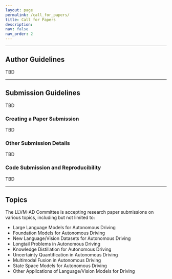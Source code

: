 ```yaml
---
layout: page
permalink: /call_for_papers/
title: Call for Papers
description:
nav: false
nav_order: 2
---
```


----------
## Author Guidelines

TBD 

<!-- Our submission follows the WACV main conference:

1. **Submission Site**: [https://cmt3.research.microsoft.com/LLVMAD2025](https://cmt3.research.microsoft.com/LLVMAD2025)  
2. **Author Submission Site Guide**: [WACV 2025 Author Submission Site Guide](https://wacv2025.thecvf.com/wp-content/uploads/2024/10/WACV-2025-Author-Submission-Site-Guide.pdf)  
3. **Camera Ready Instructions**: [WACV 2025 Camera Ready Submission Instructions](https://wacv2025.thecvf.com/wp-content/uploads/2024/10/WACV-2025_-Camera-Ready-Submission-Instructions_UPDATE_2024_10_24.pdf)  
4. **Workshop Website**: [LLVM-AD Workshop](https://llvm-ad.github.io/)   -->

----------

## Submission Guidelines

TBD

<!-- All submissions will be handled electronically via CMT. The <a href=" ">Microsoft CMT service</a > was used for managing the peer-reviewing process for this conference. This service was provided for free by Microsoft and they bore all expenses, including costs for Azure cloud services as well as for software development and support. 

By submitting a paper, the authors agree to the policies stipulated on this website. WACV follows a two-round submission process. Please check the conference web pages for the most up-to-date deadlines.

- **Page Limit**: Papers are limited to eight pages, including figures and tables, in the WACV style. Additional pages containing only cited references are allowed.  
- **Templates**: Please refer to the WACV Author Kit ([Overleaf template](https://www.overleaf.com/latex/templates/wacv-2025-author-kit-template/zfydvwqrjmsb), [ZIP Archive](https://www.dropbox.com/scl/fi/su44zgdhrzik26p2xu37k/WACV-2025-Author-Kit-Template.zip?rlkey=5qcfimjhxnmx3wlyk7yhk8wg7&dl=0)).  
- **Rejection Policy**: Papers that are not properly anonymized, do not use the template, or exceed eight pages (excluding references) will be rejected without review. -->

### Creating a Paper Submission 

TBD

<!-- - Click the **“+ Create new submission”** button in the upper-left to create a new submission. You will be prompted to enter the title, abstract, authors, and subject areas.  
- Ensure the following with your co-authors:
  1. Add them with their correct CMT3 email.  
  2. Verify that they have logged in to the submission website and filled out the conflict information on CMT3.  
  - If you add an author whose email is not in CMT3, and their name/organization is not automatically filled, confirm they do not already have an account under a different email before completing the required information.  
- **Paper Number**: Once your paper is registered (title/authors), you will be assigned a paper number. Insert this into the template before generating the PDF for submission. Papers submitted without a number may not be reviewed.   -->

### Other Submission Details  

TBD

<!-- - **Authorship Changes**:  
  - After the submission deadline, the list of authors will be considered final.  
  - New authors **cannot** be added, and authors **cannot** be removed.  
  - Changes to the authorship order will only be permitted in exceptional circumstances.  

- **Submission Requirements**:  
  - Maximum abstract size: 4000 characters.  
  - Paper format: PDF only (maximum size: 20MB). Ensure your paper meets the formatting and anonymity requirements described above.   -->

### Code Submission and Reproducibility  

TBD

<!-- To improve reproducibility in AI research, we highly encourage authors to voluntarily submit their code as part of the supplementary material.  

- Use the [Reproducibility Checklist](https://www.dropbox.com/scl/fi/su44zgdhrzik26p2xu37k/WACV-2025-Author-Kit-Template.zip?rlkey=5qcfimjhxnmx3wlyk7yhk8wg7&dl=0) as a guide for writing reproducible papers.  
- Reviewers are encouraged to check submitted code to ensure the trustworthiness and reproducibility of the paper’s results.  

- The code must be anonymized (e.g., remove author names and institutions, including in license/copyright statements).  
- Include clear instructions for setting up the environment and running the code.  
- The code should cover the main results and as many minor experiments as possible.  
- All submitted code and data will be reviewed confidentially and kept private.   -->

----------

## Topics

The LLVM-AD Committee is accepting research paper submissions on various topics, including but not limited to: 

- Large Language Models for Autonomous Driving 
- Foundation Models for Autonomous Driving 
- New Language/Vision Datasets for Autonomous Driving 
- Longtail Problems in Autonomous Driving 
- Knowledge Distillation for Autonomous Driving 
- Uncertainty Quantification in Autonomous Driving 
- Multimodal Fusion in Autonomous Driving 
- State Space Models for Autonomous Driving 
- Other Applications of Language/Vision Models for Driving 




<!-- For now, this page is assumed to be a static description of your courses. You can convert it to a collection similar to `_projects/` so that you can have a dedicated page for each course.

Organize your courses by years, topics, or universities, however you like! -->

<!-- The LLVM-AD committee invites papers that will undergo the standard peer review process. We accept submissions through our **[CMT](https://cmt3.research.microsoft.com/LLVMAD2024)**. If accepted, the workshop papers will be published in IEEE Xplore as WACV 2024 Workshop Proceedings (See previous WACV proceedings format [here](https://openaccess.thecvf.com/WACV2023_workshops/menu)) and will be indexed separately from the main conference proceedings. The papers submitted to the workshop should follow the same formatting requirements as the main conference. Program topics include:

- *Vision-Language Models in Autonomous Systems*

- *Large Language Models for Autonomous Driving Applications and Map Systems*

- *Foundation Vision Models for Autonomous Driving*

- *Generative AI for Autonomous Driving and Map Systems*

- *Semantics and Scene Understanding in Autonomous Driving*

- *Human-Vehicle Interaction*

- *Domain Adaptation and Transfer Learning in Autonomous Driving*

- *Safety in Autonomous Driving*

- *Interpretable AI in Autonomous Driving*

- *Trustworthy Autonomous Vehicles* -->

<!-- The first LLVM-AD workshop invites submissions that contribute to the progression of LLVM within the domain of autonomous driving. We are particularly interested in bridging the gap between the rich image and language data found within the context of autonomous driving. Our primary areas of interest are: a). Traffic Scene Understanding enhanced by LLVMs and 
b). Human-Vehicle Interactions driven by LLVMs. The detail will be released soon.


If accepted, the workshop papers will be published in IEEE Xplore as WACV 2024 Workshop Proceedings and will be indexed separately from the main conference proceedings. The papers submitted to the workshop should follow the same formatting requirements as the main conference. -->

<!-- LLVM-AD accepts both **regular papers (6-8 pages)** and **demo papers (2-4 pages)**. The paper with the highest quality will receive the best paper award. 

**Long Papers**: Manuscripts of upto **8 pages**. Submissions are expected to follow the same guidelines as those for WACV's main conference papers. The best paper elected by the committee will have the opportunity to receive outstanding paper award and **\$300** in recognition of their outstanding contributions.

**Demo papers**: Manuscripts of upto **4 pages**. Demo papers should also include 1 additional page for references, maintaining the same formatting and guidelines. The main objective of these demo papers within the workshop is to foster the exchange of novel concepts and spotlight the practical utility of LLMs in the context of autonomous driving. Accepted demo papers will be included into the workshop proceedings. Authors of the most exceptional demo papers will have chance to be invited to Tencent Map T Lab for an official summer internship. -->


